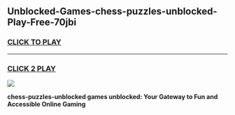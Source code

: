 
## Unblocked-Games-chess-puzzles-unblocked-Play-Free-70jbi
<h3>
<a href="https://premium76.site?title=chess-puzzles-unblocked&ref=18A1">CLICK TO PLAY</a></h3>
<hr>

<h3>
<a href="https://premium76.site?title=chess-puzzles-unblocked&ref=18A1">CLICK 2 PLAY</a>
  
</h3>

<a href="https://premium76.site?title=chess-puzzles-unblocked&ref=18A1"><img src="https://clearcache.store/games.png"></a>


**chess-puzzles-unblocked games unblocked: Your Gateway to Fun and Accessible Online Gaming**
